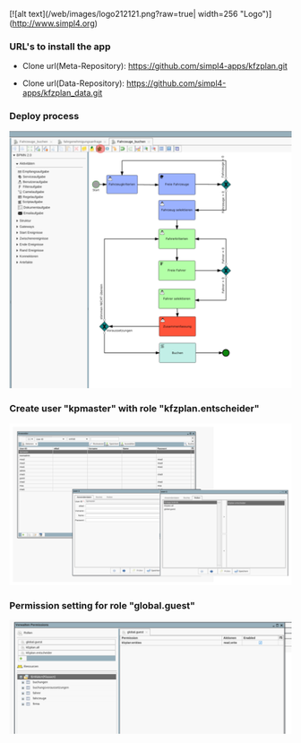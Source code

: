 
[![alt text](/web/images/logo212121.png?raw=true| width=256 "Logo")] (http://www.simpl4.org)


### URL's to install the app

* Clone url(Meta-Repository): 
https://github.com/simpl4-apps/kfzplan.git

* Clone url(Data-Repository): 
https://github.com/simpl4-apps/kfzplan_data.git

### Deploy process 

![alt text](/web/images/deploy.png?raw=true "Deploy process")

### Create user "kpmaster" with role "kfzplan.entscheider" 

![alt text](/web/images/user_create.png?raw=true "User create")



### Permission setting for role "global.guest" 

![alt text](/web/images/perm_kfzplan.png?raw=true "Permissions")
